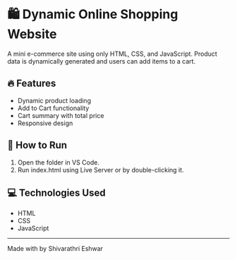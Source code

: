 # 🛍 Dynamic Online Shopping Website

A mini e-commerce site using only HTML, CSS, and JavaScript. Product data is dynamically generated and users can add items to a cart.

## 🔥 Features
- Dynamic product loading
- Add to Cart functionality
- Cart summary with total price
- Responsive design

## 🚀 How to Run
1. Open the folder in VS Code.
2. Run index.html using Live Server or by double-clicking it.

## 💻 Technologies Used
- HTML
- CSS
- JavaScript

---

Made with by Shivarathri Eshwar
